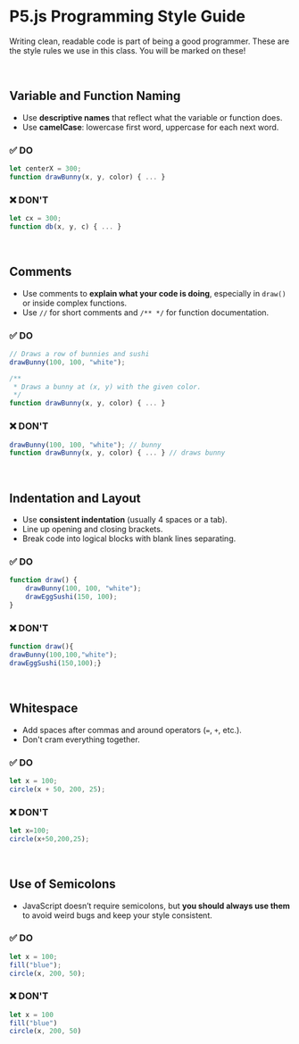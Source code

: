 # P5.js Programming Style Guide

Writing clean, readable code is part of being a good programmer. These are the style rules we use in this class. You will be marked on these!

<br>

## Variable and Function Naming

- Use **descriptive names** that reflect what the variable or function does.
- Use **camelCase**: lowercase first word, uppercase for each next word.

### ✅ DO
```javascript
let centerX = 300;
function drawBunny(x, y, color) { ... }
```

### ❌ DON'T
```javascript
let cx = 300;
function db(x, y, c) { ... }
```

<br>

## Comments

- Use comments to **explain what your code is doing**, especially in `draw()` or inside complex functions.
- Use `//` for short comments and `/** */` for function documentation.

### ✅ DO
```javascript
// Draws a row of bunnies and sushi
drawBunny(100, 100, "white");

/**
 * Draws a bunny at (x, y) with the given color.
 */
function drawBunny(x, y, color) { ... }
```

### ❌ DON'T
```javascript
drawBunny(100, 100, "white"); // bunny
function drawBunny(x, y, color) { ... } // draws bunny
```

<br>

## Indentation and Layout

- Use **consistent indentation** (usually 4 spaces or a tab).
- Line up opening and closing brackets.
- Break code into logical blocks with blank lines separating.

### ✅ DO
```javascript
function draw() {
    drawBunny(100, 100, "white");
    drawEggSushi(150, 100);
}
```

### ❌ DON'T
```javascript
function draw(){
drawBunny(100,100,"white");
drawEggSushi(150,100);}
```

<br>

## Whitespace

- Add spaces after commas and around operators (`=`, `+`, etc.).
- Don't cram everything together.

### ✅ DO
```javascript
let x = 100;
circle(x + 50, 200, 25);
```

### ❌ DON'T
```javascript
let x=100;
circle(x+50,200,25);
```

<br>

## Use of Semicolons

- JavaScript doesn’t require semicolons, but **you should always use them** to avoid weird bugs and keep your style consistent.

### ✅ DO
```javascript
let x = 100;
fill("blue");
circle(x, 200, 50);
```

### ❌ DON'T
```javascript
let x = 100
fill("blue")
circle(x, 200, 50)
```
